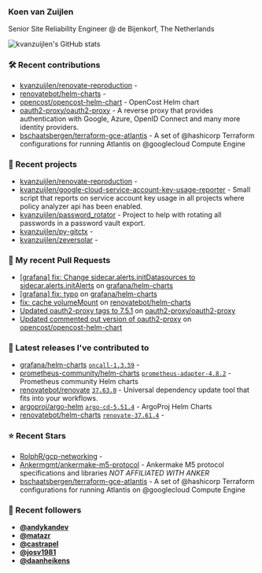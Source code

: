 ### Koen van Zuijlen

Senior Site Reliability Engineer @ de Bijenkorf, The Netherlands

![kvanzuijlen's GitHub stats](https://github-readme-stats.vercel.app/api?username=kvanzuijlen&show=reviews,discussions_started,discussions_answered,prs_merged,prs_merged_percentage&show_icons=true&theme=dark&cache_seconds=86400)

### 🛠️ Recent contributions

- [kvanzuijlen/renovate-reproduction](https://github.com/kvanzuijlen/renovate-reproduction) - 
- [renovatebot/helm-charts](https://github.com/renovatebot/helm-charts) - 
- [opencost/opencost-helm-chart](https://github.com/opencost/opencost-helm-chart) - OpenCost Helm chart 
- [oauth2-proxy/oauth2-proxy](https://github.com/oauth2-proxy/oauth2-proxy) - A reverse proxy that provides authentication with Google, Azure, OpenID Connect and many more identity providers.
- [bschaatsbergen/terraform-gce-atlantis](https://github.com/bschaatsbergen/terraform-gce-atlantis) - A set of @hashicorp Terraform configurations for running Atlantis on @googlecloud Compute Engine

### 🌱 Recent projects

- [kvanzuijlen/renovate-reproduction](https://github.com/kvanzuijlen/renovate-reproduction) - 
- [kvanzuijlen/google-cloud-service-account-key-usage-reporter](https://github.com/kvanzuijlen/google-cloud-service-account-key-usage-reporter) - Small script that reports on service account key usage in all projects where policy analyzer api has been enabled.
- [kvanzuijlen/password_rotator](https://github.com/kvanzuijlen/password_rotator) - Project to help with rotating all passwords in a password vault export.
- [kvanzuijlen/py-gitctx](https://github.com/kvanzuijlen/py-gitctx) - 
- [kvanzuijlen/zeversolar](https://github.com/kvanzuijlen/zeversolar) - 

### 🚧 My recent Pull Requests

- [[grafana] fix: Change sidecar.alerts.initDatasources to sidecar.alerts.initAlerts](https://github.com/grafana/helm-charts/pull/2789) on [grafana/helm-charts](https://github.com/grafana/helm-charts)
- [[grafana] fix: typo](https://github.com/grafana/helm-charts/pull/2788) on [grafana/helm-charts](https://github.com/grafana/helm-charts)
- [fix:  cache volumeMount](https://github.com/renovatebot/helm-charts/pull/673) on [renovatebot/helm-charts](https://github.com/renovatebot/helm-charts)
- [Updated oauth2-proxy tags to 7.5.1](https://github.com/oauth2-proxy/oauth2-proxy/pull/2303) on [oauth2-proxy/oauth2-proxy](https://github.com/oauth2-proxy/oauth2-proxy)
- [Updated commented out version of oauth2-proxy](https://github.com/opencost/opencost-helm-chart/pull/139) on [opencost/opencost-helm-chart](https://github.com/opencost/opencost-helm-chart)

### 🚀 Latest releases I've contributed to

- [grafana/helm-charts](https://github.com/grafana/helm-charts) [`oncall-1.3.59`](https://github.com/grafana/helm-charts/releases/tag/oncall-1.3.59) - 
- [prometheus-community/helm-charts](https://github.com/prometheus-community/helm-charts) [`prometheus-adapter-4.8.2`](https://github.com/prometheus-community/helm-charts/releases/tag/prometheus-adapter-4.8.2) - Prometheus community Helm charts
- [renovatebot/renovate](https://github.com/renovatebot/renovate) [`37.63.0`](https://github.com/renovatebot/renovate/releases/tag/37.63.0) - Universal dependency update tool that fits into your workflows.
- [argoproj/argo-helm](https://github.com/argoproj/argo-helm) [`argo-cd-5.51.4`](https://github.com/argoproj/argo-helm/releases/tag/argo-cd-5.51.4) - ArgoProj Helm Charts
- [renovatebot/helm-charts](https://github.com/renovatebot/helm-charts) [`renovate-37.61.4`](https://github.com/renovatebot/helm-charts/releases/tag/renovate-37.61.4) - 

### ⭐ Recent Stars

- [RolphR/gcp-networking](https://github.com/RolphR/gcp-networking) - 
- [Ankermgmt/ankermake-m5-protocol](https://github.com/Ankermgmt/ankermake-m5-protocol) - Ankermake M5 protocol specifications and libraries *NOT AFFILIATED WITH ANKER*
- [bschaatsbergen/terraform-gce-atlantis](https://github.com/bschaatsbergen/terraform-gce-atlantis) - A set of @hashicorp Terraform configurations for running Atlantis on @googlecloud Compute Engine

### 👀 Recent followers

- [**@andykandev**](https://github.com/andykandev)
- [**@matazr**](https://github.com/matazr)
- [**@castrapel**](https://github.com/castrapel)
- [**@josv1981**](https://github.com/josv1981)
- [**@daanheikens**](https://github.com/daanheikens)
